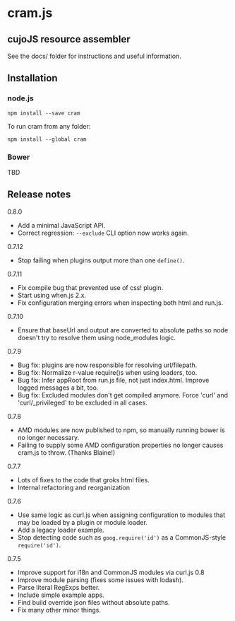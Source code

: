 # cram.js

## cujoJS resource assembler

See the docs/ folder for instructions and useful information.

## Installation

### node.js

```
npm install --save cram
```

To run cram from any folder:

```
npm install --global cram
```

### Bower

TBD

## Release notes

0.8.0

* Add a minimal JavaScript API.
* Correct regression: `--exclude` CLI option now works again.

0.7.12

* Stop failing when plugins output more than one `define()`.

0.7.11

* Fix compile bug that prevented use of css! plugin.
* Start using when.js 2.x.
* Fix configuration merging errors when inspecting both html and run.js.

0.7.10

* Ensure that baseUrl and output are converted to absolute paths so
  node doesn't try to resolve them using node_modules logic.

0.7.9

* Bug fix: plugins are now responsible for resolving url/filepath.
* Bug fix: Normalize r-value require()s when using loaders, too.
* Bug fix: Infer appRoot from run.js file, not just index.html.
  Improve logged messages a bit, too.
* Bug fix: Excluded modules don't get compiled anymore.
  Force 'curl' and 'curl/_privileged' to be excluded in all cases.

0.7.8

* AMD modules are now published to npm, so manually running bower is
  no longer necessary.
* Failing to supply some AMD configuration properties no longer causes
  cram.js to throw.  (Thanks Blaine!)

0.7.7

* Lots of fixes to the code that groks html files.
* Internal refactoring and reorganization

0.7.6

* Use same logic as curl.js when assigning configuration to modules that
  may be loaded by a plugin or module loader.
* Add a legacy loader example.
* Stop detecting code such as `goog.require('id')` as a CommonJS-style
  `require('id')`.

0.7.5

* Improve support for i18n and CommonJS modules via curl.js 0.8
* Improve module parsing (fixes some issues with lodash).
* Parse literal RegExps better.
* Include simple example apps.
* Find build override json files without absolute paths.
* Fix many other minor things.
